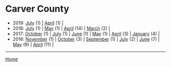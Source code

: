 # Carver County

  * 2019: 
      [July](./carver-county-2019-07.md) (1) | 
      [April](./carver-county-2019-04.md) (1) | 
  * 2018: 
      [July](./carver-county-2018-07.md) (1) | 
      [May](./carver-county-2018-05.md) (1) | 
      [April](./carver-county-2018-04.md) (14) | 
      [March](./carver-county-2018-03.md) (2) | 
  * 2017: 
      [October](./carver-county-2017-10.md) (1) | 
      [July](./carver-county-2017-07.md) (1) | 
      [June](./carver-county-2017-06.md) (1) | 
      [May](./carver-county-2017-05.md) (1) | 
      [April](./carver-county-2017-04.md) (3) | 
      [January](./carver-county-2017-01.md) (4) | 
  * 2016: 
      [November](./carver-county-2016-11.md) (1) | 
      [October](./carver-county-2016-10.md) (3) | 
      [September](./carver-county-2016-09.md) (1) | 
      [July](./carver-county-2016-07.md) (2) | 
      [June](./carver-county-2016-06.md) (7) | 
      [May](./carver-county-2016-05.md) (9) | 
      [April](./carver-county-2016-04.md) (11) | 

----

[Home](../)
